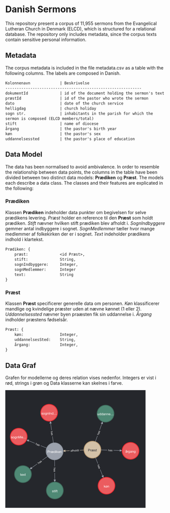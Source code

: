 # Danish Sermons
 
This repository present a corpus of 11,955 sermons from the Evangelical Lutheran Church in Denmark (ELCD), which is structured for a relational database. The repository only includes metadata, since the corpus texts contain sensitive personal information.

## Metadata
The corpus metadata is included in the file metadata.csv as a table with the following columns. The labels are composed in Danish.

```
Kolonnenavn             | Beskrivelse
------------------------------------------------------------
dokumentId              | id of the document holding the sermon's text
præstId                 | id of the pastor who wrote the sermon
dato                    | date of the church service
helligdag               | church holiday 
sogn str.               | inhabitants in the parish for which the sermon is composed (ELCD members/total) 
stift                   | name of diocese
årgang                  | the pastor's birth year
køn                     | the pastor's sex
uddannelsessted         | the pastor's place of education

```  

## Data Model
The data has been normalised to avoid ambivalence. In order to resemble the relationship between data points, the columns in the table have been divided between two distinct data models: __Prædiken__ og __Præst__. The models each describe a data class. The classes and their features are explicated in the following:

### Prædiken
Klassen __Prædiken__ indeholder data punkter om begivelsen for selve prædikens levering. _Præst_ holder en reference til den __Præst__ som holdt prædiken. _Stift_ nævner hvilken stift prædiken blev afholdt i. _SognIndbyggere_ gemmer antal indbyggere i sognet. _SognMedlemmer_ tæller hvor mange medlemmer af folkekirken der er i sognet. _Text_ indeholder prædikens indhold i klartekst.  

```
Prædiken: {
    præst:              <id Præst>,
    stift:              String,
    sognIndbyggere:     Integer,
    sognMedlemmer:      Integer
    text:               String
}
```

### Præst
Klassen __Præst__ specificerer generelle data om personen. _Køn_ klassificerer mandlige og kvindelige præster uden at nævne kønnet (1 eller 2). _Uddannelsessted_ nævner byen praæsten fik sin uddannelse i. _Årgang_ indholder præstens fødselsår. 
```
Præst: {
    køn:                Integer,
    uddannelsesSted:    String,
    årgang:             Integer,
}
```

## Data Graf
Grafen for modellerne og deres relation vises nedenfor. Integers er vist i rød, strings i grøn og Data klasserne kan skelnes i farve.

![graf](./graf.png)
